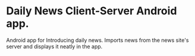 # Daily News Client-Server Android app.
 Android app for Introducing daily news.
 Imports news from the news site's server and displays it neatly in the app.
